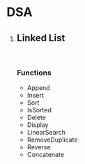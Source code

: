 <h1>DSA</h1>
<ol>
  <li>
    <h2>Linked List</h2>
    <br/>
    <h3>Functions</h3>
    <ul>
      <li>Append</li>
      <li>Insert</li>
      <li>Sort</li>
      <li>IsSorted</li>
      <li>Delete</li>
      <li>Display</li>
      <li>LinearSearch</li>
      <li>RemoveDuplicate</li>
      <li>Reverse</li>
      <li>Concatenate</li>
    </ul>
  </li>
</ol>
